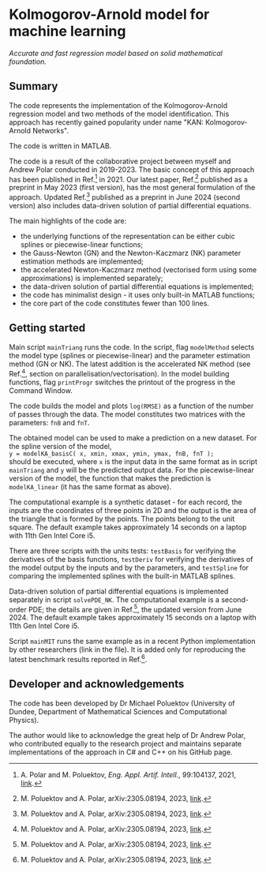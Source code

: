 # Kolmogorov-Arnold model for machine learning

_Accurate and fast regression model based on solid mathematical foundation._

## Summary

The code represents the implementation of the Kolmogorov-Arnold regression model and two methods of the model identification. This approach has recently gained popularity under name "KAN: Kolmogorov-Arnold Networks".

The code is written in MATLAB.

The code is a result of the collaborative project between myself and Andrew Polar conducted in 2019-2023. The basic concept of this approach has been published in Ref.[^1] in 2021. Our latest paper, Ref.[^2] published as a preprint in May 2023 (first version), has the most general formulation of the approach. Updated Ref.[^2] published as a preprint in June 2024 (second version) also includes data-driven solution of partial differential equations.

The main highlights of the code are:
- the underlying functions of the representation can be either cubic splines or piecewise-linear functions;
- the Gauss-Newton (GN) and the Newton-Kaczmarz (NK) parameter estimation methods are implemented;
- the accelerated Newton-Kaczmarz method (vectorised form using some approximations) is implemented separately;
- the data-driven solution of partial differential equations is implemented;
- the code has minimalist design - it uses only built-in MATLAB functions;
- the core part of the code constitutes fewer than 100 lines.

## Getting started

Main script `mainTriang` runs the code. In the script, flag `modelMethod` selects the model type (splines or piecewise-linear) and the parameter estimation method (GN or NK). The latest addition is the accelerated NK method (see Ref.[^2], section on parallelisation/vectorisation). In the model building functions, flag `printProgr` switches the printout of the progress in the Command Window.

The code builds the model and plots `log(RMSE)` as a function of the number of passes through the data. The model constitutes two matrices with the parameters: `fnB` and `fnT`. 

The obtained model can be used to make a prediction on a new dataset. For the spline version of the model,\
`y = modelKA_basisC( x, xmin, xmax, ymin, ymax, fnB, fnT );`\
should be executed, where `x` is the input data in the same format as in script `mainTriang` and `y` will be the predicted output data. For the piecewise-linear version of the model, the function that makes the prediction is `modelKA_linear` (it has the same format as above).

The computational example is a synthetic dataset - for each record, the inputs are the coordinates of three points in 2D and the output is the area of the triangle that is formed by the points. The points belong to the unit square. The default example takes approximately 14 seconds on a laptop with 11th Gen Intel Core i5.

There are three scripts with the units tests: `testBasis` for verifying the derivatives of the basis functions, `testDeriv` for verifying the derivatives of the model output by the inputs and by the parameters, and `testSpline` for comparing the implemented splines with the built-in MATLAB splines.

Data-driven solution of partial differential equations is implemented separately in script `solvePDE_NK`. The computational example is a second-order PDE; the details are given in Ref.[^2], the updated version from June 2024. The default example takes approximately 15 seconds on a laptop with 11th Gen Intel Core i5.

Script `mainMIT` runs the same example as in a recent Python implementation by other researchers (link in the file). It is added only for reproducing the latest benchmark results reported in Ref.[^2].

## Developer and acknowledgements

The code has been developed by Dr Michael Poluektov (University of Dundee, Department of Mathematical Sciences and Computational Physics).

The author would like to acknowledge the great help of Dr Andrew Polar, who contributed equally to the research project and maintains separate implementations of the approach in C# and C++ on his GitHub page.

[^1]: A. Polar and M. Poluektov, _Eng. Appl. Artif. Intell._, 99:104137, 2021, [link](https://www.sciencedirect.com/science/article/abs/pii/S0952197620303742).
[^2]: M. Poluektov and A. Polar, arXiv:2305.08194, 2023, [link](https://arxiv.org/abs/2305.08194).